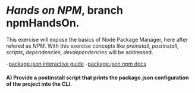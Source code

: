 # *Hands on NPM*, branch npmHandsOn.

This exercise will expose the basics of Node Package Manager, here after refered as *NPM*. With this exercise concepts like *preinstall*, *postinstall*, *scripts*, *dependencies*, *devdependencies* will be addressed.

-[package.json interactive guide](http://browsenpm.org/package.json)
-[package.json npm docs](https://docs.npmjs.com/files/package.json)


#### A) Provide a postinstall script that prints the package.json configuration of the project into the CLI.



